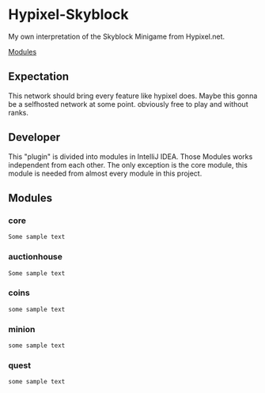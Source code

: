 Hypixel-Skyblock
================

My own interpretation of the Skyblock Minigame from Hypixel.net.

[Modules](#Modules)

Expectation
-----------
This network should bring every feature like hypixel does. Maybe this gonna be a selfhosted network at some point. obviously free to play and without ranks.

Developer 
---------

This "plugin" is divided into modules in IntelliJ IDEA. Those Modules works independent from each other. The only exception is the core module, this module is needed from almost every module in this project.

Modules
-------

### core
``
Some sample text
``
### auctionhouse
``
Some sample text
``
### coins
``
some sample text
``
### minion
``
some sample text
``
### quest
``
some sample text
``